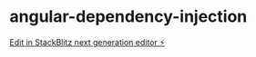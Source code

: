 # angular-dependency-injection

[Edit in StackBlitz next generation editor ⚡️](https://stackblitz.com/~/github.com/l3miage-ourzikj/angular-dependency-injection)